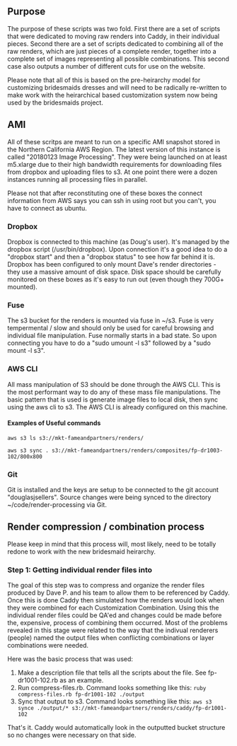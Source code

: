 ## Purpose
The purpose of these scripts was two fold.  First there are a set of scripts that were dedicated to moving raw renders into Caddy, in their individual pieces.  Second there are a set of scripts dedicated to combining all of the raw renders, which are just pieces of a complete render, together into a complete set of images representing all possible combinations.  This second case also outputs a number of different cuts for use on the website. 

Please note that all of this is based on the pre-heirarchy model for customizing bridesmaids dresses and will need to be radically re-written to make work with the heirarchical based customization system now being used by the bridesmaids project.

## AMI
All of these scritps are meant to run on a specific AMI snapshot stored in the Northern California AWS Region.  The latest version of this instance is called "20180123 Image Processing".  They were being launched on at least m5.xlarge due to their high bandwidth requirements for downloading files from dropbox and uploading files to s3.  At one point there were a dozen instances running all processing files in parallel.

Please not that after reconstituting one of these boxes the connect information from AWS says you can ssh in using root but you can't, you have to connect as ubuntu.

### Dropbox
Dropbox is connected to this machine (as Doug's user).  It's managed by the dropbox script (/usr/bin/dropbox).  Upon connection it's a good idea to do a "dropbox start" and then a "dropbox status" to see how far behind it is.  Dropbox has been configured to only mount Dave's render directories - they use a massive amount of disk space.  Disk space should be carefully monitored on these boxes as it's easy to run out (even though they 700G+ mounted).

### Fuse
The s3 bucket for the renders is mounted via fuse in ~/s3.  Fuse is very tempermental / slow and should only be used for careful browsing and individual file manipulation.  Fuse normally starts in a bad state.  So upon connecting you have to do a "sudo umount -l s3" followed by a "sudo mount -l s3".

### AWS CLI
All mass manipulation of S3 should be done through the AWS CLI.  This is the most performant way to do any of these mass file manipulations.  The basic pattern that is used is generate image files to local disk, then sync using the aws cli to s3.  The AWS CLI is already configured on this machine.  

#### Examples of Useful commands
`aws s3 ls s3://mkt-fameandpartners/renders/`

`aws s3 sync . s3://mkt-fameandpartners/renders/composites/fp-dr1003-102/800x800`

### Git
Git is installed and the keys are setup to be connected to the git account "douglasjsellers".  Source changes were being synced to the directory ~/code/render-processing via Git.

## Render compression / combination process
Please keep in mind that this process will, most likely, need to be totally redone to work with the new bridesmaid heirarchy.


### Step 1: Getting individual render files into 
The goal of this step was to compress and organize the render files produced by Dave P. and his team to allow them to be referenced by Caddy.  Once this is done Caddy then simulated how the renders would look when they were combined for each Customization Combination.  Using this the individual render files could be QA'ed and changes could be made before the, expensive, process of combining them occurred.  Most of the problems revealed in this stage were related to the way that the indivual renderers (people) named the output files when conflicting combinations or layer combinations were needed.

Here was the basic process that was used:

1. Make a description file that tells all the scripts about the file.  See fp-dr1001-102.rb as an example.
2. Run compress-files.rb. Command looks something like this: `ruby compress-files.rb fp-dr1001-102 ./output`
3. Sync that output to s3. Command looks something like this: `aws s3 synce ./output/* s3://mkt-fameandpartners/renders/caddy/fp-dr1001-102`

That's it.  Caddy would automatically look in the outputted bucket structure so no changes were necessary on that side.

